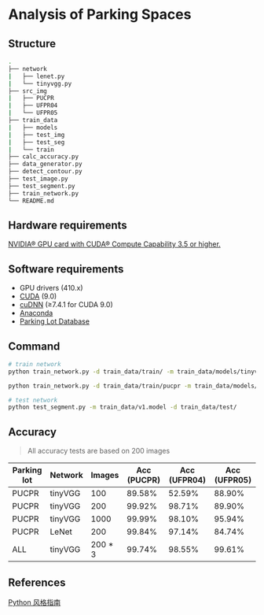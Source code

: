 # Analysis of Parking Spaces

## Structure

```bash
.
├── network
|   ├── lenet.py
|   └── tinyvgg.py
├── src_img
|   ├── PUCPR
|   ├── UFPR04
|   └── UFPR05
├── train_data
|   ├── models
|   ├── test_img
|   ├── test_seg
|   └── train
├── calc_accuracy.py
├── data_generator.py
├── detect_contour.py
├── test_image.py
├── test_segment.py
├── train_network.py
└── README.md
```

## Hardware requirements

[NVIDIA® GPU card with CUDA® Compute Capability 3.5 or higher.](https://developer.nvidia.com/cuda-gpus)

## Software requirements

- GPU drivers (410.x)
- [CUDA](https://developer.nvidia.com/cuda-90-download-archive) (9.0)
- [cuDNN](https://developer.nvidia.com/rdp/cudnn-download) (≥7.4.1 for CUDA 9.0)
- [Anaconda](https://www.anaconda.com/distribution/)
- [Parking Lot Database](http://web.inf.ufpr.br/vri/databases/parking-lot-database/)

## Command

```bash
# train network
python train_network.py -d train_data/train/ -m train_data/models/tinyvgg-200.model

python train_network.py -d train_data/train/pucpr -m train_data/models/tinyvgg-pucpr-200.model

# test network
python test_segment.py -m train_data/v1.model -d train_data/test/
```

## Accuracy

>All accuracy tests are based on 200 images

| Parking lot |  Network |Images | Acc (PUCPR) | Acc (UFPR04) | Acc (UFPR05) |
| -- | -- | -- | -- | -- | -- |
| PUCPR | tinyVGG | 100 | 89.58% | 52.59% | 88.90% |
| PUCPR | tinyVGG | 200 | 99.92% | 98.71% | 89.90% |
| PUCPR | tinyVGG | 1000 | 99.99% | 98.10% | 95.94% |
| PUCPR | LeNet | 200 | 99.84% | 97.14% | 84.74% |
| ALL | tinyVGG | 200 * 3 | 99.74% | 98.55% | 99.61% |

## References

[Python 风格指南](https://zh-google-styleguide.readthedocs.io/en/latest/google-python-styleguide/contents/)